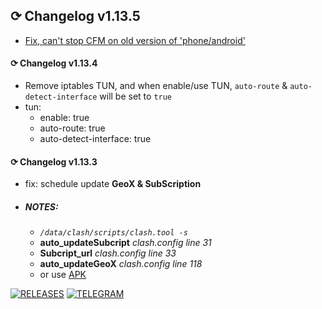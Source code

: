 ## ⟳ Changelog v1.13.5
- [Fix, can't stop CFM on old version of 'phone/android'](https://t.me/taamarin/28926)

#### ⟳ Changelog v1.13.4
- Remove iptables TUN, and when enable/use TUN, `auto-route` & `auto-detect-interface` will be set to `true`
- tun:
  - enable: true
  - auto-route: true
  - auto-detect-interface: true
#### ⟳ Changelog v1.13.3
- fix: schedule update **GeoX & SubScription**
- ##### NOTES:
    - *`/data/clash/scripts/clash.tool -s`*
    - **auto_updateSubcript** *clash.config line 31*
    - **Subcript_url** *clash.config line 33*
    - **auto_updateGeoX** *clash.config line 118*
    - or use [APK](https://github.com/taamarin/ClashforMagisk/releases/download/v1.13.2/ClashforMagisk-v1.6.0.apk)

[![RELEASES](https://img.shields.io/github/downloads/taamarin/ClashforMagisk/total.svg)](https://github.com/taamarin/ClashforMagisk/releases)
[![TELEGRAM](https://img.shields.io/badge/Telegram%20-Join%20Channel%20-blue)](https://t.me/nothing_taamarin)